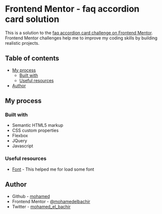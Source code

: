 # Frontend Mentor - faq accordion card solution

This is a solution to the [faq accordion card challenge on Frontend Mentor](https://www.frontendmentor.io/challenges/faq-accordion-card-XlyjD0Oam). Frontend Mentor challenges help me to improve my coding skills by building realistic projects. 

## Table of contents

- [My process](#my-process)
  - [Built with](#built-with)
  - [Useful resources](#useful-resources)
- [Author](#author)

## My process

### Built with

- Semantic HTML5 markup
- CSS custom properties
- Flexbox
- JQuery
- Javascript

### Useful resources

- [Font](https://fonts.googleapis.com/) - This helped me for load some font 

## Author

- Github - [mohamed](https://github.com/mohamedelbachir)
- Frontend Mentor - [@mohamedelbachir](https://www.frontendmentor.io/profile/@mohamedelbachir)
- Twitter - [mohamed_el_bachir](https://twitter.com/Mohamed_El_BN)
